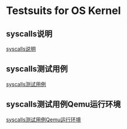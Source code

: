 # Testsuits for OS Kernel

## syscalls说明
[syscalls说明](oscomp_syscalls.md)

## syscalls测试用例
[syscalls测试用例](riscv-syscalls-testing/)

## syscalls测试用例Qemu运行环境
[syscalls测试用例Qemu运行环境](riscv-linux-rootfs)
